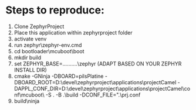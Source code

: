 # Steps to reproduce:

1. Clone ZephyrProject
2. Place this application within zephyrproject folder
3. activate venv
4. run zephyr\zephyr-env.cmd
5. cd bootloader\mcuboot\boot
6. mkdir build
7. set ZEPHYR_BASE=..\..\..\..\..\zephyr (ADAPT BASED ON YOUR ZEPHYR INSTALL DIR)
7. cmake -GNinja -DBOARD=pilsPlatine -DBOARD_ROOT=D:\devel\zephyrproject\applications\projectCamel -DAPPL_CONF_DIR=D:\\devel\\zephyrproject\\applications\\projectCamel\\conf\\mcuboot\  -S . -B .\build
 -DCONF_FILE=".\\prj.conf 
8. build\ninja